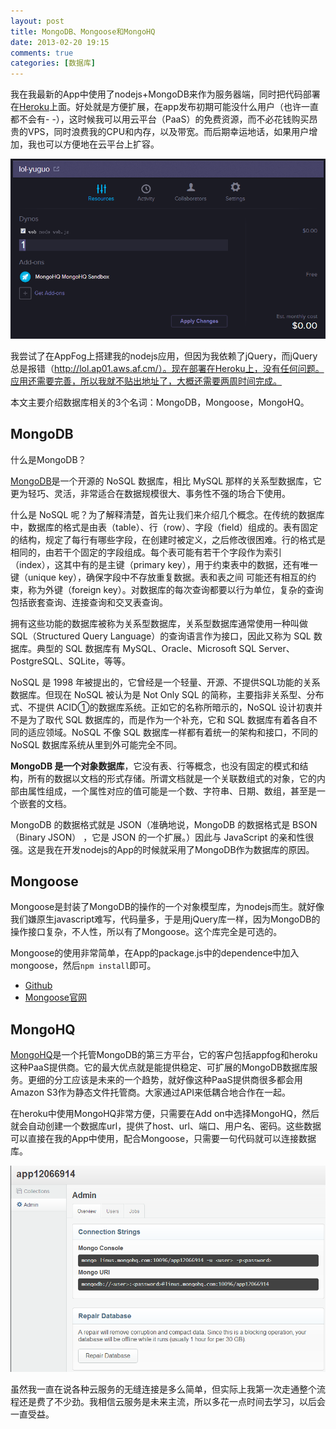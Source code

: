 ```yaml
---
layout: post
title: MongoDB、Mongoose和MongoHQ
date: 2013-02-20 19:15
comments: true
categories: [数据库]
---
```


我在我最新的App中使用了nodejs+MongoDB来作为服务器端，同时把代码部署在[Heroku](http://heroku.com)上面。好处就是方便扩展，在app发布初期可能没什么用户（也许一直都不会有- -），这时候我可以用云平台（PaaS）的免费资源，而不必花钱购买昂贵的VPS，同时浪费我的CPU和内存，以及带宽。而后期幸运地话，如果用户增加，我也可以方便地在云平台上扩容。

![image](/files/2013/02/heroku.png)

我尝试了在AppFog上搭建我的nodejs应用，但因为我依赖了jQuery，而jQuery总是报错（http://lol.ap01.aws.af.cm/）。现在部署在Heroku上，没有任何问题。应用还需要完善，所以我就不贴出地址了，大概还需要两周时间完成。

本文主要介绍数据库相关的3个名词：MongoDB，Mongoose，MongoHQ。

MongoDB
---

什么是MongoDB？

[MongoDB](http://www.mongodb.org/)是一个开源的 NoSQL 数据库，相比 MySQL 那样的关系型数据库，它更为轻巧、灵活，非常适合在数据规模很大、事务性不强的场合下使用。

什么是 NoSQL 呢？为了解释清楚，首先让我们来介绍几个概念。在传统的数据库中，数据库的格式是由表（table）、行（row）、字段（field）组成的。表有固定的结构，规定了每行有哪些字段，在创建时被定义，之后修改很困难。行的格式是相同的，由若干个固定的字段组成。每个表可能有若干个字段作为索引（index），这其中有的是主键（primary key），用于约束表中的数据，还有唯一键（unique key），确保字段中不存放重复数据。表和表之间
可能还有相互的约束，称为外键（foreign key）。对数据库的每次查询都要以行为单位，复杂的查询包括嵌套查询、连接查询和交叉表查询。

拥有这些功能的数据库被称为关系型数据库，关系型数据库通常使用一种叫做 SQL（Structured Query Language）的查询语言作为接口，因此又称为 SQL 数据库。典型的 SQL 数据库有 MySQL、Oracle、Microsoft SQL Server、PostgreSQL、SQLite，等等。

NoSQL 是 1998 年被提出的，它曾经是一个轻量、开源、不提供SQL功能的关系数据库。但现在 NoSQL 被认为是 Not Only SQL 的简称，主要指非关系型、分布式、不提供 ACID①的数据库系统。正如它的名称所暗示的，NoSQL 设计初衷并不是为了取代 SQL 数据库的，而是作为一个补充，它和 SQL 数据库有着各自不同的适应领域。NoSQL 不像 SQL 数据库一样都有着统一的架构和接口，不同的 NoSQL 数据库系统从里到外可能完全不同。

**MongoDB 是一个对象数据库**，它没有表、行等概念，也没有固定的模式和结构，所有的数据以文档的形式存储。所谓文档就是一个关联数组式的对象，它的内部由属性组成，一个属性对应的值可能是一个数、字符串、日期、数组，甚至是一个嵌套的文档。

MongoDB 的数据格式就是 JSON（准确地说，MongoDB 的数据格式是 BSON （Binary JSON） ，它是 JSON 的一个扩展。）因此与 JavaScript 的亲和性很强。这是我在开发nodejs的App的时候就采用了MongoDB作为数据库的原因。

Mongoose
---

Mongoose是封装了MongoDB的操作的一个对象模型库，为nodejs而生。就好像我们嫌原生javascript难写，代码量多，于是用jQuery库一样，因为MongoDB的操作接口复杂，不人性，所以有了Mongoose。这个库完全是可选的。

Mongoose的使用非常简单，在App的package.js中的dependence中加入mongoose，然后`npm install`即可。

* [Github](https://github.com/LearnBoost/mongoose)
* [Mongoose官网](http://mongoosejs.com/)

MongoHQ
---

[MongoHQ](https://www.mongohq.com/home)是一个托管MongoDB的第三方平台，它的客户包括appfog和heroku这种PaaS提供商。它的最大优点就是能提供稳定、可扩展的MongoDB数据库服务。更细的分工应该是未来的一个趋势，就好像这种PaaS提供商很多都会用Amazon S3作为静态文件托管商。大家通过API来低耦合地合作在一起。

在heroku中使用MongoHQ非常方便，只需要在Add on中选择MongoHQ，然后就会自动创建一个数据库url，提供了host、url、端口、用户名、密码。这些数据可以直接在我的App中使用，配合Mongoose，只需要一句代码就可以连接数据库。

![image](/files/2013/02/mongohq.png)

虽然我一直在说各种云服务的无缝连接是多么简单，但实际上我第一次走通整个流程还是费了不少劲。我相信云服务是未来主流，所以多花一点时间去学习，以后会一直受益。